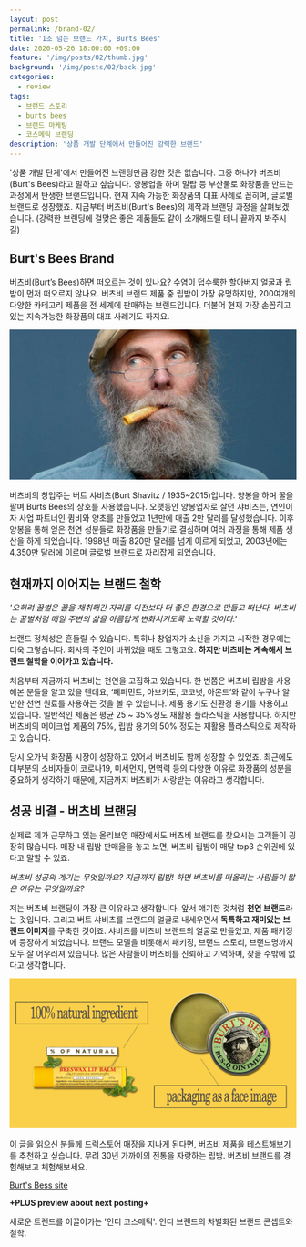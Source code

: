 ```yaml
---
layout: post
permalink: /brand-02/
title: '1조 넘는 브랜드 가치, Burts Bees'
date: 2020-05-26 18:00:00 +09:00
feature: '/img/posts/02/thumb.jpg'
background: '/img/posts/02/back.jpg'
categories:
  - review
tags:
  - 브랜드 스토리
  - burts bees
  - 브랜드 마케팅
  - 코스메틱 브랜딩
description: '상품 개발 단계에서 만들어진 강력한 브랜드'
---
```




'상품 개발 단계'에서 만들어진 브랜딩만큼 강한 것은 없습니다. 그중 하나가 버츠비(Burt's Bees)라고 말하고 싶습니다. 양봉업을 하며 밀랍 등 부산물로 화장품을 만드는 과정에서 탄생한 브랜드입니다. 현재 지속 가능한 화장품의 대표 사례로 꼽히며, 글로벌 브랜드로 성장했죠.  지금부터 버츠비(Burt's Bees)의 제작과 브랜딩 과정을 살펴보겠습니다.  (강력한 브랜딩에 걸맞은 좋은 제품들도 같이 소개해드릴 테니 끝까지 봐주시길)



## Burt's Bees Brand

버츠비(Burt’s Bees)하면 떠오르는 것이 있나요? 수염이 덥수룩한 할아버지 얼굴과 립밤이 먼저 떠오르지 않나요. 버츠비 브랜드 제품 중 립밤이 가장 유명하지만, 200여개의 다양한 카테고리 제품을 전 세계에 판매하는 브랜드입니다. 더불어 현재 가장 손꼽히고 있는 지속가능한 화장품의 대표 사례기도 하지요.

![그림 2](/img/posts/02/1.jpg)

버츠비의 창업주는 버트 샤비츠(Burt Shavitz / 1935~2015)입니다. 양봉을 하며 꿀을 팔며 Burts Bees의 상호를 사용했습니다. 오랫동안 양봉업자로 살던 샤비츠는, 연인이자 사업 파트너인 큄비와 양초를 만들었고 1년만에 매출 2만 달러를 달성했습니다. 이후 양봉을 통해 얻은 천연 성분들로 화장품을 만들기로 결심하며 여러 과정을 통해 제품 생산을 하게 되었습니다. 1998년 매출 820만 달러를 넘게 이르게 되었고, 2003년에는 4,350만 달러에 이르며 글로벌 브랜드로 자리잡게 되었습니다.



## 현재까지 이어지는 브랜드 철학

*'오히려 꿀벌은 꿀을 채취해간 자리를 이전보다 더 좋은 환경으로 만들고 떠난다. 버츠비는 꿀벌처럼 매일 주변의 삶을 아름답게 변화시키도록 노력할 것이다.'*

브랜드 정체성은 흔들릴 수 있습니다. 특히나 창업자가 소신을 가지고 시작한 경우에는 더욱 그렇습니다. 회사의 주인이 바뀌었을 때도 그렇고요. **하지만 버츠비는 계속해서 브랜드 철학을 이어가고 있습니다.**

처음부터 지금까지 버츠비는 천연을 고집하고 있습니다. 한 번쯤은 버츠비 립밤을 사용해본 분들을 알고 있을 텐데요, ‘페퍼민트, 아보카도, 코코넛, 아몬드’와 같이 누구나 알 만한 천연 원료를 사용하는 것을 볼 수 있습니다. 제품 용기도 친환경 용기를 사용하고 있습니다. 일반적인 제품은 평균 25 ~ 35%정도 재활용 플라스틱을 사용합니다. 하지만 버츠비의 메이크업 제품의 75%, 립밤 용기의 50% 정도는 재활용 플라스틱으로 제작하고 있습니다.

당시 오가닉 화장품 시장이 성장하고 있어서 버츠비도 함께 성장할 수 있었죠. 최근에도 대부분의 소비자들이 코로나19, 미세먼지, 면역력 등의 다양한 이유로 화장품의 성분을 중요하게 생각하기 때문에, 지금까지 버츠비가 사랑받는 이유라고 생각합니다.



## 성공 비결 - 버츠비 브랜딩

실제로 제가 근무하고 있는 올리브영 매장에서도 버츠비 브랜드를 찾으시는 고객들이 굉장히 많습니다. 매장 내 립밤 판매율을 놓고 보면, 버츠비 립밤이 매달 top3 순위권에 있다고 말할 수 있죠.

*버츠비 성공의 계기는 무엇일까요?  지금까지 립밤! 하면 버츠비를 떠올리는 사람들이 많은 이유는 무엇일까요?*

저는 버츠비 브랜딩이 가장 큰 이유라고 생각합니다. 앞서 얘기한 것처럼 **천연 브랜드**라는 것입니다. 그리고 버트 샤비츠를 브랜드의 얼굴로 내세우면서 **독특하고 재미있는 브랜드 이미지**를 구축한 것이죠. 샤비츠를 버츠비 브랜드의 얼굴로 만들었고, 제품 패키징에 등장하게 되었습니다. 브랜드 모델을 비롯해서 패키징, 브랜드 스토리, 브랜드명까지 모두 잘 어우러져 있습니다. 많은 사람들이 버츠비를 신뢰하고 기억하며, 찾을 수밖에 없다고 생각합니다.

 ![그림 3](/img/posts/02/2.jpg)

이 글을 읽으신 분들께 드럭스토어 매장을 지나게 된다면, 버츠비 제품을 테스트해보기를 추천하고 싶습니다. 무려 30년 가까이의 전통을 자랑하는 립밤. 버츠비 브랜드를 경험해보고 체험해보세요.

[Burt's Bess site](https://www.burtsbees.com/)



**+PLUS preview about next posting+**

새로운 트렌드를 이끌어가는 '인디 코스메틱'. 인디 브랜드의 차별화된 브랜드 콘셉트와 철학.
